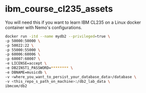 # ibm_course_cl235_assets
You will need this if you want to learn IBM CL235 on a Linux docker container with Nemo's configurations.

``` bash
docker run -itd --name mydb2 --privileged=true \
-p 50000:50000 \
-p 50022:22 \
-p 55000:55000 \
-p 60006:60006 \
-p 60007:60007 \
-e LICENSE=accept \
-e DB2INST1_PASSWORD=******** \
-e DBNAME=musicdb \
-v <where_you_want_to_persist_your_database_data>/database \
-v <this_repo_s_path_on_machine>:/db2_lab_data \
ibmcom/db2
```
